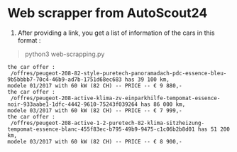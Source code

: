 # Web scrapper from AutoScout24
1. After providing a link, you get a list of information of the cars in this format :
> python3 web-scrapping.py
```
the car offer :
 /offres/peugeot-208-82-style-puretech-panoramadach-pdc-essence-bleu-9b5bbbb7-70c4-46b9-ad7b-1751d68ec683 has 39 100 km, 
modele 01/2017 with 60 kW (82 CH) -- PRICE -- € 9 880,-  
the car offer :
 /offres/peugeot-208-active-klima-zv-einparkhilfe-tempomat-essence-noir-933aabe1-1dfc-4442-9610-75243f039264 has 86 000 km, 
modele 03/2017 with 60 kW (82 CH) -- PRICE -- € 7 999,-  
the car offer :
 /offres/peugeot-208-active-1-2-puretech-82-klima-sitzheizung-tempomat-essence-blanc-455f83ec-b795-49b9-9475-c1c06b2b8d01 has 51 200 km, 
modele 03/2017 with 60 kW (82 CH) -- PRICE -- € 8 900,-  
```
